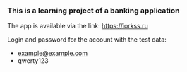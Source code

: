 ### This is a learning project of a banking application

The app is available via the link: https://iorkss.ru

Login and password for the account with the test data:
* example@example.com
* qwerty123

